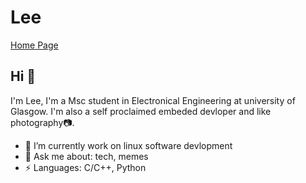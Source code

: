 # Lee
[Home Page](https://github.com/aurora0543/aurora0543.github.io)
## Hi 👋

I'm Lee, I'm a Msc student in Electronical Engineering at university of Glasgow. I'm also a self proclaimed embeded devloper and like photography📷.

- 🔭 I’m currently work on linux software devlopment
- 💬 Ask me about: tech, memes
- ⚡ Languages: C/C++, Python

